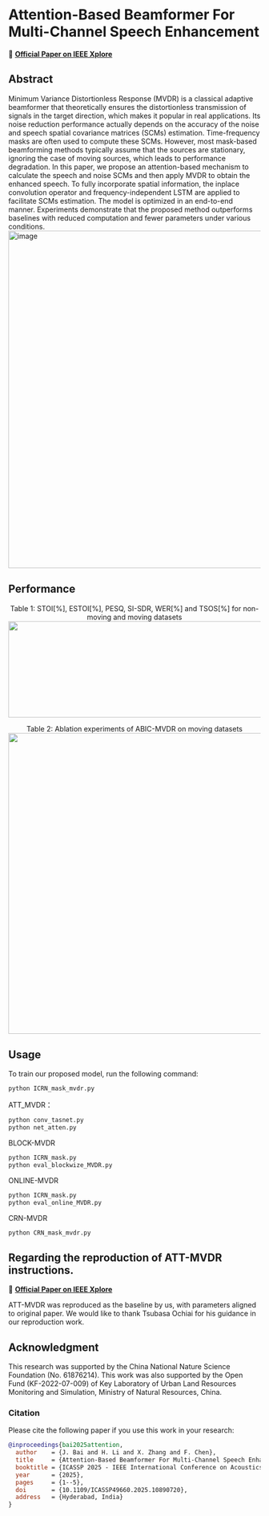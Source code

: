 
# Attention-Based Beamformer For Multi-Channel Speech Enhancement
📄 **[Official Paper on IEEE Xplore](https://ieeexplore.ieee.org/document/10890720)**

## Abstract
Minimum Variance Distortionless Response (MVDR) is a classical adaptive beamformer that theoretically ensures the distortionless transmission of signals in the target direction, which makes it popular in real applications. Its noise reduction performance actually depends on the accuracy of the noise and speech spatial covariance matrices (SCMs) estimation. Time-frequency masks are often used to compute these SCMs. However, most mask-based beamforming methods typically assume that the sources are stationary, ignoring the case of
 moving sources, which leads to performance degradation. In this paper, we propose an attention-based mechanism to calculate the speech and noise SCMs and then apply MVDR to obtain the enhanced speech. To fully incorporate spatial information, the inplace convolution operator and frequency-independent LSTM are applied to facilitate SCMs estimation. The model is optimized in an end-to-end manner. Experiments demonstrate that the proposed method outperforms baselines with reduced computation and fewer parameters under various conditions.
<img width="1551" height="673" alt="image" src="https://github.com/user-attachments/assets/6b7082f8-47f9-44b3-a765-f96e96cd1011" />


 ## Performance
<p align="center">
 Table 1: STOI[%], ESTOI[%], PESQ, SI-SDR, WER[%] and TSOS[%] for non-moving and moving datasets
 <img width="1174" height="192" alt="image" src="https://github.com/user-attachments/assets/62fb54d0-f52e-4193-b731-069685ff659b" />
</p>
 
<p align="center">
 Table 2: Ablation experiments of ABIC-MVDR on moving datasets
  <img src="https://github.com/user-attachments/assets/4902f89b-c560-4f23-ac56-393660a2cc60" width="600"/>
</p>


 ## Usage

To train our proposed model, run the following command:

```bash
python ICRN_mask_mvdr.py
```

ATT_MVDR：

```bash
python conv_tasnet.py 
python net_atten.py
```

BLOCK-MVDR
```bash
python ICRN_mask.py
python eval_blockwize_MVDR.py
```

ONLINE-MVDR
```bash
python ICRN_mask.py
python eval_online_MVDR.py
```

CRN-MVDR
```bash
python CRN_mask_mvdr.py
```

## Regarding the reproduction of ATT-MVDR instructions.
📄 **[Official Paper on IEEE Xplore](https://ieeexplore.ieee.org/abstract/document/10017367/)**

ATT-MVDR was reproduced as the baseline by us, with parameters aligned to original paper. We would like to thank Tsubasa Ochiai for his guidance in our reproduction work. 

 
## Acknowledgment
This research was supported by the China National Nature Science Foundation (No. 61876214). This work was also supported by the Open Fund (KF-2022-07-009) of Key Laboratory of Urban Land Resources Monitoring and Simulation, Ministry of Natural Resources, China.

### Citation
Please cite the following paper if you use this work in your research:
```bibtex
@inproceedings{bai2025attention,
  author    = {J. Bai and H. Li and X. Zhang and F. Chen},
  title     = {Attention-Based Beamformer For Multi-Channel Speech Enhancement},
  booktitle = {ICASSP 2025 - IEEE International Conference on Acoustics, Speech and Signal Processing (ICASSP)},
  year      = {2025},
  pages     = {1--5},
  doi       = {10.1109/ICASSP49660.2025.10890720},
  address   = {Hyderabad, India}
}

